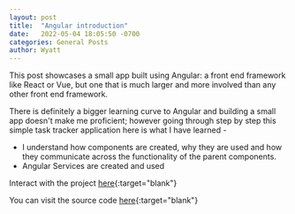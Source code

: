 ```yaml
---
layout: post
title:  "Angular introduction"
date:   2022-05-04 18:05:50 -0700
categories: General Posts
author: Wyatt 
---
```


This post showcases a small app built using Angular: a front end framework like React or Vue, but one that is much larger and more involved than any other front end framework.  

There is definitely a bigger learning curve to Angular and building a small app doesn't make me proficient; however going through step by step this simple task tracker application here is what I have learned -
- I understand how components are created, why they are used and how they communicate across the functionality of the parent components. 
- Angular Services are created and used 

Interact with the project [here](https://wyattcolyn.github.io/beginning_react){:target="blank"}

You can visit the source code [here](https://github.com/wyattcolyn/beginning_react/tree/main){:target="blank"}
